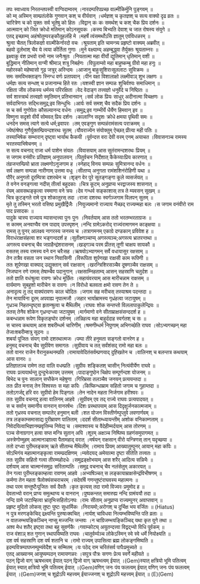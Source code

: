

  
तपः स्वाध्याय निरतन्तपस्वी वाग्विदाम्वरम् ।नारदम्परिपप्रच्छ वाल्मीकिर्मुनि पुङ्गवम्  ॥   
को म्व् अस्मिन् साम्प्रतंलोके गुणवान् कश् च वीर्यवान् ।धर्मज्ञश् च कृतज्ञश् च सत्य वाक्यो दृढ व्रतः  ॥   
चारित्रेण च को युक्तः सर्व भूतेषु को हितः ।विद्वान् कः कः समर्थश् च कश् चैक प्रिय दर्शनः  ॥   
आत्मवान् को जित क्रोधो मतिमान् कोऽनसूयकः ।कस्य बिभ्यति देवाश् च जात रोषस्य संयुगे  ॥   
एतद् इच्छाम्य् अहंश्रोतुम्परङ्कौतूहलंहि मे ।महर्षे त्वंसमर्थोऽसि ज्ञातुम् एवंविधन्नरम्  ॥   
श्रुत्वा चैतत् त्रिलोकज्ञो वाल्मीकेर्नारदो वचः ।श्रूयताम् इति चामन्त्र्य प्रहृष्टो वाक्यम् अब्रवीत्  ॥   
बहवो दुर्लभाश् चैव ये त्वया कीर्तिता गुणाः ।मुने वक्ष्याम्य् अहम्बुद्ध्वा तैर्युक्तः श्रूयताम्नरः  ॥   
इक्ष्वाकु वंश प्रभवो रामो नाम जनैःश्रुतः ।नियतात्मा महा वीर्यो द्युतिमान् धृतिमान् वशी  ॥   
बुद्धिमान् नीतिमान् वाग्मी श्रीमाञ् शत्रु निबर्हणः ।विपुलाम्सो महा बाहुष्कम्बु ग्रीवो महा हनुः  ॥   
महोरस्को महेष्वासो गूढ जत्रुर् अरिन्दमः ।आजानु बाहुःसुशिराःसुललाटः सुविक्रमः  ॥   
समः समविभक्ताङ्गः स्निग्ध वर्णः प्रतापवान् ।पीन वक्षा विशालाक्षो लक्ष्मीवाञ् शुभ लक्षणः  ॥   
धर्मज्ञः सत्य सन्धश् च प्रजानाम्च हिते रतः ।यशस्वी ज्ञान सम्पन्नः शुचिर्वश्यः समाधिमान्  ॥   
रक्षिता जीव लोकस्य धर्मस्य परिरक्षिता ।वेद वेदाङ्ग तत्त्वज्ञो धनुर्वेदे च निष्ठितः  ॥   
सर्व शास्त्रार्थ तत्त्वज्ञो स्मृतिमान् प्रतिभानवान् ।सर्व लोक प्रियः साधुर् अदीनात्मा विचक्षणः  ॥   
सर्वदाभिगतः सद्भिःसमुद्र;इव सिन्धुभिः ।आर्यः सर्व समश् चैव सदैक प्रिय दर्शनः  ॥   
स च सर्व गुणोपेतः कौसल्यानन्द वर्धनः ।समुद्र;इव गाम्भीर्ये धैर्येण हिमवान् इव  ॥   
विष्णुना सदृशो वीर्ये सोमवत् प्रिय दर्शनः ।कालाग्नि सदृशः क्रोधे क्षमया पृथिवी समः  ॥   
धनदेन समस् त्यागे सत्ये धर्म;इवापरः ।तम् एवङ्गुण सम्पन्नंरामंसत्य पराक्रमम्  ॥   
ज्येष्ठंश्रेष्ठ गुणैर्युक्तम्प्रियन्दशरथः सुतम् ।यौवराज्येन संयोक्तुम् ऐच्छत् प्रीत्या मही पतिः  ॥   
तस्याभिषेक सम्भारान् दृष्ट्वा भार्याथ कैकयी ।पूर्वन्दत्त वरा देवी वरम् एनम् अयाचत ।विवासनञ्च रामस्य भरतस्याभिषेचनम्  ॥   
स सत्य वचनाद् राजा धर्म पाशेन संयतः ।विवासयाम् आस सुतंरामन्दशरथः प्रियम्  ॥   
स जगाम वनंवीरः प्रतिज्ञाम् अनुपालयन् ।पितुर्वचन निर्देशात् कैकेय्याःप्रिय कारणात्  ॥   
तंव्रजन्तम्प्रियो भ्राता लक्ष्मणोऽनुजगाम ह ।स्नेहाद् विनय सम्पन्नः सुमित्रानन्द वर्धनः  ॥   
सर्व लक्षण सम्पन्ना नारीणाम् उत्तमा वधूः ।सीताप्य् अनुगता रामंशशिनंरोहिणी यथा  ॥   
पौरैर् अनुगतो दूरम्पित्रा दशरथेन च ।शृङ्ग वेर पुरे सूतङ्गङ्गा कूले व्यसर्जयत्  ॥   
ते वनेन वनङ्गत्वा नदीस् तीर्त्वा बहूदकाः ।चित्र कूटम् अनुप्राप्य भरद्वाजस्य शासनात्  ॥   
रंयम् आवसथङ्कृत्वा रममाणा वने त्रयः ।देव गन्धर्व सङ्काशास् तत्र ते म्यवसन् सुखम्  ॥   
चित्र कूटङ्गते रामे पुत्र शोकातुरस् तदा ।राजा दशरथः स्वर्गञ्जगाम विलपन् सुतम्  ॥   
मृते तु तस्मिन् भरतो वसिष्ठ प्रमुखैर्द्विजैः ।नियुज्यमानो राज्याय नैच्छद् राज्यम्महा बलः ।स जगाम वनंवीरो राम पाद प्रसादकः  ॥   
पादुके चास्य राज्याय म्यासन्दत्त्वा पुनः पुनः ।निवर्तयाम् आस ततो भरतम्भरताग्रजः  ॥   
स कामम् अनवाप्यैव राम पादाव् उपस्पृशन् ।नन्दि ग्रामेऽकरोद् राज्यंरामागमन काङ्क्षया  ॥   
रामस् तु पुनर् आलक्ष्य नागरस्य जनस्य च ।तत्रागमनम् एकाग्रे दण्डकान् प्रविवेश ह  ॥   
विराधंराक्षसंहत्वा शर भङ्गन्ददर्श ह ।सुतीक्ष्णञ्चाप्य् अगस्त्यञ्च;अगस्त्य भ्रातरन्तथा  ॥   
अगस्त्य वचनाच् चैव जग्राहैन्द्रंशरासनम् ।खड्गञ्च परम प्रीतस् तूणी चाक्षय सायकौ  ॥   
वसतस् तस्य रामस्य वने वन चरैःसह ।ऋषयोऽभ्यागमन् सर्वे वधायासुर रक्षसाम्  ॥   
तेन तत्रैव वसता जन स्थान निवासिनी ।विरूपिता शूर्पणखा राक्षसी काम रूपिणी  ॥   
ततः शूर्पणखा वाक्याद् उद्युक्तान् सर्व राक्षसान् ।खरन्त्रिशिरसञ्चैव दूषणञ्चैव राक्षसम्  ॥   
निजघान रणे रामस् तेषाम्चैव पदानुगान् ।रक्षसाम्निहताम्य् आसन् सहस्राणि चतुर्दश  ॥   
ततो ज्ञाति वधंश्रुत्वा रावणः क्रोध मूर्छितः ।सहायंवरयाम् आस मारीचन्नाम राक्षसम्  ॥   
वार्यमाणः सुबहुशो मारीचेन स रावणः ।न विरोधो बलवता क्षमो रावण तेन ते  ॥   
अनादृत्य तु तद् वाक्यंरावणः काल चोदितः ।जगाम सह मरीचस् तस्याश्रम पदन्तदा  ॥   
तेन मायाविना दूरम् अपवाह्य नृपात्मजौ ।जहार भार्याम्रामस्य गृध्रंहत्वा जटायुषम्  ॥   
गृध्रञ्च निहतन्दृष्ट्वा हृताम्श्रुत्वा च मैथिलीम् ।राघवः शोक सन्तप्तो विललापाकुलेन्द्रियः  ॥   
ततस् तेनैव शोकेन गृध्रन्दग्ध्वा जटायुषम् ।मार्गमाणो वने सीताम्राक्षसंसन्ददर्श ह  ॥   
कबन्धन्नाम रूपेण विकृतङ्घोर दर्शनम् ।तन्निहत्य महा बाहुर्ददाह स्वर्गतश् च सः  ॥   
स चास्य कथयाम् आस शबरीम्धर्म चारिणीम् ।श्रमणीम्धर्म निपुणाम् अभिगच्छेति राघव ।सोऽभ्यगच्छन् महा तेजाःशबरीम्शत्रु सूदनः  ॥   
शबर्या पूजितः संयग् रामो दशरथात्मजः ।पम्पा तीरे हनुमता सङ्गतो वानरेण ह  ॥   
हनुमद् वचनाच् चैव सुग्रीवेण समागतः ।सुग्रीवाय च तत् सर्वंशंसद् रामो महा बलः  ॥   
ततो वानर राजेन वैरानुकथनम्प्रति ।रामायावेदितंसर्वम्प्रणयाद् दुह्खितेन च ।वालिनश् च बलन्तत्र कथयाम् आस वानरः  ॥   
प्रतिज्ञातञ्च रामेण तदा वालि वधम्प्रति ।सुग्रीवः शङ्कितश् चासीन् नित्यंवीर्येण राघवे  ॥   
राघवः प्रत्ययार्थन्तु दुन्दुभेःकायम् उत्तमम् ।पादाङ्गुष्ठेन चिक्षेप सम्पूर्णन्दश योजनम्  ॥   
बिभेद च पुनः सालान् सप्तैकेन महेषुणा ।गिरिम्रसा तलञ्चैव जनयन् प्रत्ययन्तदा  ॥   
ततः प्रीत मनास् तेन विश्वस्तः स महा कपिः ।किष्किन्धाम्राम सहितो जगाम च गुहाम्तदा  ॥   
ततोऽगर्जद्द् हरि वरः सुग्रीवो हेम पिङ्गलः ।तेन नादेन महता निर्जगाम हरीश्वरः  ॥   
ततः सुग्रीव वचनाद्द् हत्वा वालिनम् आहवे ।सुग्रीवम् एव तद् राज्ये राघवः प्रत्यपादयत्  ॥   
स च सर्वान् समानीय वानरान् वानरर्षभः ।दिशः प्रस्थापयाम् आस दिदृक्षुर्जनकात्मजाम्  ॥   
ततो गृध्रस्य वचनात् सम्पातेर् हनुमान् बली ।शत योजन विस्तीर्णम्पुप्लुवे लवणार्णवम्  ॥   
तत्र लङ्काम्समासाद्य पुरीम्रावण पालिताम् ।ददर्श सीताम्ध्यायन्तीम् अशोक वनिकाम्गताम्  ॥   
निवेदयित्वाभिज्ञानम्प्रवृत्तिम्च निवेद्य च ।समाश्वास्य च वैदेहीम्मर्दयाम् आस तोरणम्  ॥   
पञ्च सेनाग्रगान् हत्वा सप्त मन्त्रि सुतान् अपि ।शूरम् अक्षञ्च निष्पिष्य ग्रहणंसमुपागमत्  ॥   
अस्त्रेणोम्मुहम् आत्मानञ्ज्ञात्वा पैतामहाद् वरात् ।मर्षयन् राक्षसान् वीरो यन्त्रिणस् तान् यदृच्छया  ॥   
ततो दग्ध्वा पुरीम्लङ्काम् ऋते सीताम्च मैथिलीम् ।रामाय प्रियम् आख्यातुम्पुनर् आयान् महा कपिः  ॥   
सोऽभिगंय महात्मानङ्कृत्वा रामम्प्रदक्षिणम् ।म्यवेदयद् अमेयात्मा दृष्टा सीतेति तत्त्वतः  ॥   
ततः सुग्रीव सहितो गत्वा तीरम्महोदधेः ।समुद्रङ्क्षोभयाम् आस शरैर् आदित्य सन्निभैः  ॥   
दर्शयाम् आस चात्मानंसमुद्रः सरिताम्पतिः ।समुद्र वचनाच् चैव नलंसेतुम् अकारयत्  ॥   
तेन गत्वा पुरीम्लङ्काम्हत्वा रावणम् आहवे ।अभ्यषिञ्चत् स लङ्कायाम्राक्षसेन्द्रंविभीषणम्  ॥   
कर्मणा तेन महता त्रैलोक्यंसचराचरम् ।सदेवर्षि गणन्तुष्टंराघवस्य महात्मनः  ॥   
तथा परम सन्तुष्टैःपूजितः सर्व दैवतैः ।कृत कृत्यस् तदा रामो विज्वरः प्रमुमोद ह  ॥   
देवताभ्यो वरान् प्राप्य समुत्थाप्य च वानरान् ।पुष्पकन्तत् समारुह्य नन्दि ग्रामंययौ तदा  ॥   
नन्दि ग्रामे जटाम्हित्वा भ्रातृभिःसहितोऽनघः ।रामः सीताम् अनुप्राप्य राज्यम्पुनर् अवाप्तवान्  ॥   
प्रहृष्ट मुदितो लोकस् तुष्टः पुष्टः सुधार्मिकः ।निरायमो;अरोगश् च दुर्भिक्ष भय वर्जितः  ॥ (Hiatus)  
न पुत्र मरणङ्केचिद् द्रक्ष्यन्ति पुरुषाःक्वचित् ।नार्यश् चाविधवा नित्यम्भविष्यन्ति पति व्रताः  ॥   
न वातजम्भयङ्किञ्चिन् नाप्सु मज्जन्ति जन्तवः ।न चाग्रिजम्भयङ्किञ्चिद् यथा कृत युगे तथा  ॥   
अश्व मेध शतैर् इष्ट्वा तथा बहु सुवर्णकैः ।गवाम्कोट्य् अयुतन्दत्त्वा विद्वद्भ्यो विधि पूर्वकम्  ॥   
राज वंशाञ् शत गुणान् स्थापयिष्यति राघवः ।चातुर्वर्म्यञ्च लोकेऽस्मिन् स्वे स्वे धर्मे नियोक्ष्यति  ॥   
दश वर्ष सहस्राणि दश वर्ष शतानि च ।रामो राज्यम् उपासित्वा ब्रह्म लोकङ्गमिष्यति  ॥   
इदम्पवित्रम्पापघ्नम्पुम्यंवेदैश् च सम्मितम् ।यः पठेद् राम चरितंसर्व पापैःप्रमुच्यते  ॥   
एतद् आख्यानम् आयुष्यम्पठन् रामायणन्नरः ।सपुत्र पौत्रः सगणः प्रेत्य स्वर्गे महीयते  ॥   
पठन् द्विजो वाग् ऋषभत्वम् ईयात् पठन् द्विजो वाग् ऋषभत्वम् ईयात् ।(Gem)स्यात् क्षत्रियो भूमि पतित्वम् ईयात् स्यात् क्षत्रियो भूमि पतित्वम् ईयात् ।(Gem)वणिग् जनः पंय फलत्वम् ईयात् वणिग् जनः पंय फलत्वम् ईयात् ।(Gem)जनश् च शूद्रोऽपि महत्त्वम् ईयाज्जनश् च शूद्रोऽपि महत्त्वम् ईयात्  ॥ (E)(Gem)  
